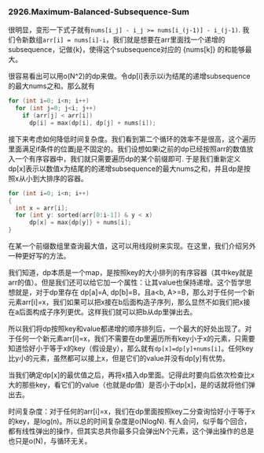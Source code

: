 ### 2926.Maximum-Balanced-Subsequence-Sum

很明显，变形一下式子就有```nums[i_j] - i_j >= nums[i_(j-1)] - i_(j-1)```. 我们令新数组`arr[i] = nums[i]-i`，我们就是想要在arr里面找一个递增的subsequence，记做{k}，使得这个subsequence对应的 {nums[k]} 的和能够最大。

很容易看出可以用o(N^2)的dp来做。令dp[i]表示以i为结尾的递增subsequence的最大nums之和。那么就有
```cpp
for (int i=0; i<n; i++)
  for (int j=0; j<i; j++)
    if (arr[j] < arr[i])
      dp[i] = max(dp[i], dp[j] + nums[i]);
```
接下来考虑如何降低时间复杂度。我们看到第二个循环的效率不是很高，这个遍历里面满足if条件的位置j是不固定的。我们设想如果i之前的dp已经按照arr的数值放入一个有序容器中，我们就只需要遍历dp的某个前缀即可. 于是我们重新定义dp[x]表示以数值x为结尾的的递增subsequence的最大nums之和，并且dp是按照x从小到大排序的容器。
```cpp
for (int i=0; i<n; i++)
{
  int x = arr[i];
  for (int y: sorted(arr[0:i-1]) & y < x)    
      dp[x] = max{dp[y]} + nums[i];
}  
```
在某一个前缀数组里查询最大值，这可以用线段树来实现。在这里，我们介绍另外一种更好写的方法。

我们知道，dp本质是一个map，是按照key的大小排列的有序容器（其中key就是arr的值）。但是我们还可以给它加一个属性：让其value也保持递增。这个哲学思想就是，对于dp里存在 dp[a]=A, dp[b]=B，且a<b, A>=B，那么对于任何一个新元素arr[i]=x，我们如果可以把x接在b后面构造子序列，那么显然不如我们把x接在a后面构成子序列更优。这样我们就可以把b从dp里弹出去。

所以我们将dp按照key和value都递增的顺序排列后，一个最大的好处出现了。对于任何一个新元素arr[i]=x，我们不需要在dp里遍历所有key小于x的元素，只需要知道恰好小于等于x的key（假设是y），那么就有`dp[x]=dp[y]+nums[i]`。任何key比y小的元素，虽然都可以接上x，但是它们的value并没有dp[y]有优势。

当我们确定dp[x]的最优值之后，再将x插入dp里面。记得此时要向后依次检查比x大的那些key，看它们的value（也就是dp值）是否小于dp[x]，是的话就将他们弹出去。

时间复杂度：对于任何的arr[i]=x，我们在dp里面按照key二分查询恰好小于等于x的key，是log(n)。所以总的时间复杂度是o(NlogN). 有人会问，似乎每个回合，都有线性弹出的操作，但其实总共你最多只会弹出N个元素，这个弹出操作的总是也只是o(N)，与循环无关。


